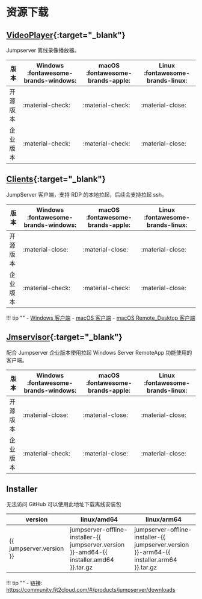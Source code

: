 # 资源下载

## [VideoPlayer](https://github.com/jumpserver/VideoPlayer/releases){:target="_blank"}

Jumpserver 离线录像播放器。

| 版本     | Windows :fontawesome-brands-windows: |  macOS :fontawesome-brands-apple: | Linux :fontawesome-brands-linux: |
| ------- | ------------------------------------ | --------------------------------- | -------------------------------- |
| 开源版本 | :material-check:                     | :material-check:                  | :material-close:                 |
| 企业版本 | :material-check:                     | :material-check:                  | :material-close:                 |

## [Clients](https://github.com/jumpserver/clients/releases){:target="_blank"}

JumpServer 客户端，支持 RDP 的本地拉起，后续会支持拉起 ssh。

| 版本     | Windows :fontawesome-brands-windows: |  macOS :fontawesome-brands-apple:   | Linux :fontawesome-brands-linux: |
| ------- | ------------------------------------ | ----------------------------------- | -------------------------------- |
| 开源版本 | :material-close:                     | :material-close:                    | :material-close:                 |
| 企业版本 | :material-check:                     | :material-check:                    | :material-close:                 |

!!! tip ""
    - [Windows 客户端][win-client]
    - [macOS 客户端][mac-client]
    - [macOS Remote_Desktop 客户端][mac-mrd]

## [Jmservisor](https://github.com/jumpserver/Jmservisor/releases){:target="_blank"}

配合 Jumpserver 企业版本使用拉起 Windows Server RemoteApp 功能使用的客户端。

| 版本     | Windows :fontawesome-brands-windows: |  macOS :fontawesome-brands-apple: | Linux :fontawesome-brands-linux: |
| ------- | ------------------------------------ | --------------------------------- | -------------------------------- |
| 开源版本 | :material-close:                     | :material-close:                  | :material-close:                 |
| 企业版本 | :material-check:                     | :material-close:                  | :material-close:                 |

## Installer

无法访问 GitHub 可以使用此地址下载离线安装包

| version                  | linux/amd64                                                                              | linux/arm64                                                                              |
| ------------------------ | ---------------------------------------------------------------------------------------- | ---------------------------------------------------------------------------------------- |
| {{ jumpserver.version }} | jumpserver-offline-installer-{{ jumpserver.version }}-amd64-{{ installer.amd64 }}.tar.gz | jumpserver-offline-installer-{{ jumpserver.version }}-arm64-{{ installer.arm64 }}.tar.gz |

!!! tip ""
    - 链接: https://community.fit2cloud.com/#/products/jumpserver/downloads

[win-client]: https://download.jumpserver.org/public/JumpServer-Client-Installer.msi
[mac-client]: https://download.jumpserver.org/public/JumpServer-Client-Installer.dmg
[mac-mrd]: https://download.jumpserver.org/public/Microsoft_Remote_Desktop_10.6.7_installer.pkg
